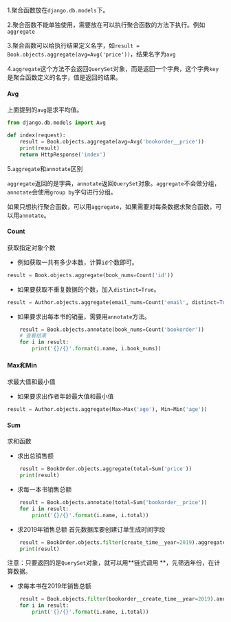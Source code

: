 1.聚合函数放在`django.db.models`下。

2.聚合函数不能单独使用，需要放在可以执行聚合函数的方法下执行。例如`aggregate`

3.聚合函数可以给执行结果定义名字，如`result = Book.objects.aggregate(avg=Avg('price'))`，结果名字为`avg`

4.`aggregate`这个方法不会返回`QuerySet`对象，而是返回一个字典，这个字典`key`是聚合函数定义的名字，值是返回的结果。

#### Avg
上面提到的`avg`是求平均值。

```python
from django.db.models import Avg

def index(request):
    result = Book.objects.aggregate(avg=Avg('bookorder__price'))
    print(result)
    return HttpResponse('index')
```

5.`aggregate`和`annotate`区别

`aggregate`返回的是字典，`annotate`返回`QuerySet`对象。`aggregate`不会做分组，`annotate`会使用`group by`字句进行分组。

如果只想执行聚合函数，可以用`aggregate`，如果需要对每条数据求聚合函数，可以用`annotate`。

#### Count
获取指定对象个数

* 例如获取一共有多少本数，计算`id`个数即可。

```python
result = Book.objects.aggregate(book_nums=Count('id'))
```

* 如果要获取不重复数据的个数，加入`distinct=True`。

```python
result = Author.objects.aggregate(email_nums=Count('email', distinct=True))
```

* 如果要求出每本书的销量，需要用`annotate`方法。

```python
    result = Book.objects.annotate(book_nums=Count('bookorder'))
    # 查看结果
    for i in result:
        print('{}/{}'.format(i.name, i.book_nums))
```

#### Max和Min
求最大值和最小值

* 如果要求出作者年龄最大值和最小值

```python
result = Author.objects.aggregate(Max=Max('age'), Min=Min('age'))
```

#### Sum
求和函数

* 求出总销售额
```python
    result = BookOrder.objects.aggregate(total=Sum('price'))
    print(result)
```

* 求每一本书销售总额
```python
    result = Book.objects.annotate(total=Sum('bookorder__price'))
    for i in result:
        print('{}/{}'.format(i.name, i.total))

```

* 求2019年销售总额
首先数据库要创建订单生成时间字段

```python
    result = BookOrder.objects.filter(create_time__year=2019).aggregate(total=Sum('price'))
    print(result)

```
注意：只要返回的是`QuerySet`对象，就可以用**链式调用
**，先筛选年份，在计算数据。

* 求每本书在2019年销售总额

```python
    result = Book.objects.filter(bookorder__create_time__year=2019).annotate(total=Sum('bookorder__price'))
    for i in result:
        print('{}/{}'.format(i.name, i.total))
```









